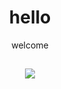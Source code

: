 <div align='center'>
    <h1>hello</h1>

<p>welcome</p>

<div/>

<h2></h2>
<img src='https://skillicons.dev/icons?i=flutter,kotlin,py,java,vscode,androidstudio,github' />
